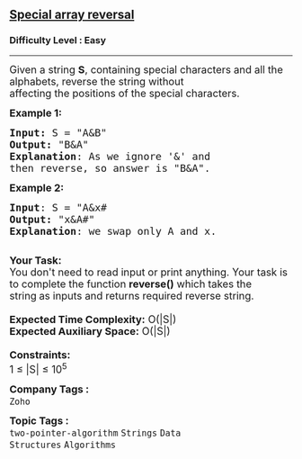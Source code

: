<h2><a href="https://www.geeksforgeeks.org/problems/special-array-reversal2328/1?itm_source=geeksforgeeks&itm_medium=article&itm_campaign=bottom_sticky_on_article">Special array reversal</a></h2><h3>Difficulty Level : Easy</h3><hr><div class="problems_problem_content__Xm_eO"><p><span style="font-size: 18px;">Given a string <strong>S</strong>, containing special characters and all the alphabets, reverse the string without<br>affecting the positions of the special characters.</span></p>
<p><span style="font-size: 18px;"><strong>Example 1:</strong></span></p>
<pre><span style="font-size: 18px;"><strong>Input: </strong>S = "A&amp;B"
<strong>Output:</strong> "B&amp;A"
<strong>Explanation</strong>: As we ignore '&amp;' and</span>
<span style="font-size: 18px;">then reverse, so answer is "B&amp;A".</span>
</pre>
<p><span style="font-size: 18px;"><strong>Example 2:</strong></span></p>
<pre><span style="font-size: 18px;"><strong>Input</strong>: S = "A&amp;x#
<strong>Output:</strong> "x&amp;A#"
<strong>Explanation</strong>: we swap only A and x.</span></pre>
<p><br><span style="font-size: 18px;"><strong>Your Task:&nbsp;&nbsp;</strong><br>You don't need to read input or print anything. Your task is to complete the function&nbsp;<strong>reverse()</strong>&nbsp;which takes the string<strong>&nbsp;</strong>as inputs and returns required reverse string.<br><br><strong>Expected Time Complexity:</strong>&nbsp;O(|S|)<br><strong>Expected Auxiliary Space:</strong>&nbsp;O(|S|)<br><br><strong>Constraints:</strong><br>1 ≤ |S| ≤ 10<sup>5</sup></span></p></div><p><span style=font-size:18px><strong>Company Tags : </strong><br><code>Zoho</code>&nbsp;<br><p><span style=font-size:18px><strong>Topic Tags : </strong><br><code>two-pointer-algorithm</code>&nbsp;<code>Strings</code>&nbsp;<code>Data Structures</code>&nbsp;<code>Algorithms</code>&nbsp;